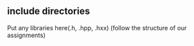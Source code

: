## include directories

Put any libraries here(.h, .hpp, .hxx) (follow the structure of our assignments)
